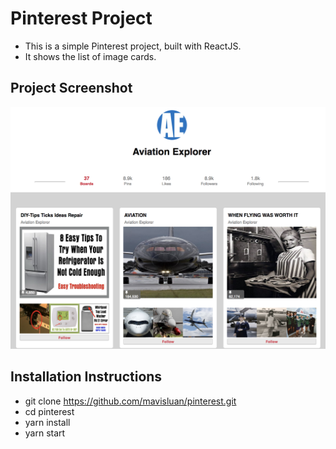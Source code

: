 # Pinterest Project

- This is a simple Pinterest project, built with ReactJS.
- It shows the list of image cards. 

## Project Screenshot
![](src/project.png)


## Installation Instructions

- git clone https://github.com/mavisluan/pinterest.git
- cd pinterest
- yarn install
- yarn start
